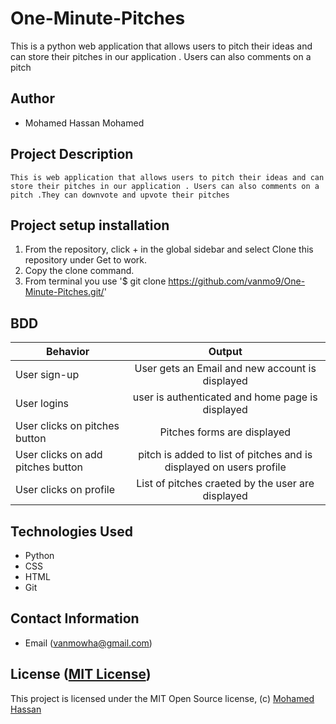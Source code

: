 # One-Minute-Pitches 

This is a python web application that allows users to pitch their ideas and can store their pitches in our application . Users can also comments on a pitch

## Author

*   Mohamed Hassan Mohamed

## Project Description

    This is web application that allows users to pitch their ideas and can store their pitches in our application . Users can also comments on a pitch .They can downvote and upvote their pitches
## Project setup  installation

1.  From the repository, click + in the global sidebar and select Clone this repository under Get to work.
2.  Copy the clone command.
3.  From terminal you use
    '$ git clone <https://github.com/vanmo9/One-Minute-Pitches.git/>'


## BDD 

| Behavior        | Output |
| ------------- |:----:|
| User sign-up | User gets an Email and new account is displayed |
| User logins |  user is authenticated and home page is displayed|
| User clicks on pitches button | Pitches forms are displayed|
| User clicks on add pitches button | pitch is added to list of pitches and is displayed on users profile|
| User clicks on profile | List of pitches craeted by the user are displayed|


## Technologies Used

* Python
* CSS
* HTML
* Git  


## Contact Information

* Email (vanmowha@gmail.com)


## License ([MIT License]( ))
This project is licensed under the MIT Open Source license, (c) [Mohamed Hassan]( )